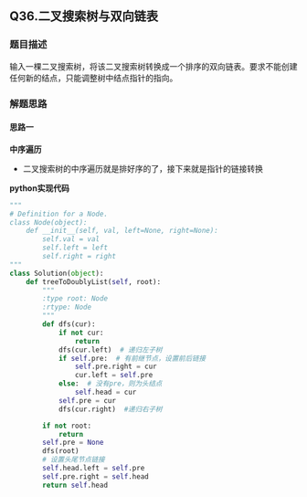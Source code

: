 ## Q36.二叉搜索树与双向链表
### 题目描述
输入一棵二叉搜索树，将该二叉搜索树转换成一个排序的双向链表。要求不能创建任何新的结点，只能调整树中结点指针的指向。
### 解题思路
#### 思路一
**中序遍历**
- 二叉搜索树的中序遍历就是排好序的了，接下来就是指针的链接转换

**python实现代码**
```python
"""
# Definition for a Node.
class Node(object):
    def __init__(self, val, left=None, right=None):
        self.val = val
        self.left = left
        self.right = right
"""
class Solution(object):
    def treeToDoublyList(self, root):
        """
        :type root: Node
        :rtype: Node
        """
        def dfs(cur):
            if not cur:
                return 
            dfs(cur.left)  # 递归左子树
            if self.pre:  # 有前继节点，设置前后链接
                self.pre.right = cur
                cur.left = self.pre
            else:  # 没有pre，则为头结点
                self.head = cur
            self.pre = cur   
            dfs(cur.right)  #递归右子树

        if not root:
            return 
        self.pre = None
        dfs(root)
        # 设置头尾节点链接
        self.head.left = self.pre
        self.pre.right = self.head
        return self.head
```

